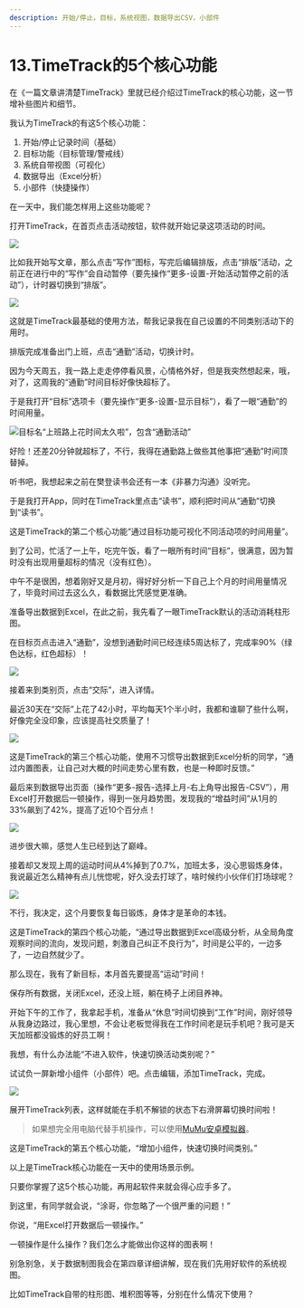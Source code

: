 ```yaml
---
description: 开始/停止，目标，系统视图，数据导出CSV，小部件
---
```


# 13.TimeTrack的5个核心功能

在《一篇文章讲清楚TimeTrack》里就已经介绍过TimeTrack的核心功能，这一节增补些图片和细节。

我认为TimeTrack的有这5个核心功能：

1. 开始/停止记录时间（基础）
2. 目标功能（目标管理/警戒线）
3. 系统自带视图（可视化）
4. 数据导出（Excel分析）
5. 小部件（快捷操作）

在一天中，我们能怎样用上这些功能呢？

打开TimeTrack，在首页点击活动按钮，软件就开始记录这项活动的时间。

![](../.gitbook/assets/tu-pian-5-kai-shi-zan-ting-ting-zhi.png)

比如我开始写文章，那么点击“写作”图标，写完后编辑排版，点击“排版”活动，之前正在进行中的“写作”会自动暂停（要先操作“更多-设置-开始活动暂停之前的活动”），计时器切换到“排版”。

![](../.gitbook/assets/img_2448.PNG)

这就是TimeTrack最基础的使用方法，帮我记录我在自己设置的不同类别活动下的用时。

排版完成准备出门上班，点击“通勤”活动，切换计时。

因为今天周五，我一路上走走停停看风景，心情格外好，但是我突然想起来，哦，对了，这周我的“通勤”时间目标好像快超标了。

于是我打开“目标”选项卡（要先操作“更多-设置-显示目标”），看了一眼“通勤”的时间用量。

![&#x76EE;&#x6807;&#x540D;&#x201C;&#x4E0A;&#x73ED;&#x8DEF;&#x4E0A;&#x82B1;&#x65F6;&#x95F4;&#x592A;&#x4E45;&#x5566;&#x201D;&#xFF0C;&#x5305;&#x542B;&#x201C;&#x901A;&#x52E4;&#x6D3B;&#x52A8;&#x201D;](../.gitbook/assets/qq-jie-tu-20190812202245.png)

好险！还差20分钟就超标了，不行，我得在通勤路上做些其他事把“通勤”时间顶替掉。

听书吧，我想起来之前在樊登读书会还有一本《非暴力沟通》没听完。

于是我打开App，同时在TimeTrack里点击“读书”，顺利把时间从“通勤”切换到“读书”。

这是TimeTrack的第二个核心功能“通过目标功能可视化不同活动项的时间用量”。

到了公司，忙活了一上午，吃完午饭，看了一眼所有时间“目标”，很满意，因为暂时没有出现用量超标的情况（没有红色）。

中午不是很困，想着刚好又是月初，得好好分析一下自己上个月的时间用量情况了，毕竟时间过去这么久，看数据比凭感觉更准确。

准备导出数据到Excel，在此之前，我先看了一眼TimeTrack默认的活动消耗柱形图。

在目标页点击进入“通勤”，没想到通勤时间已经连续5周达标了，完成率90%（绿色达标，红色超标）！

![](../.gitbook/assets/qq-tu-pian-20190828205912.png)

接着来到类别页，点击“交际”，进入详情。

最近30天在“交际”上花了42小时，平均每天1个半小时，我都和谁聊了些什么啊，好像完全没印象，应该提高社交质量了！

![](../.gitbook/assets/img_%20%281%29.PNG)

这是TimeTrack的第三个核心功能，使用不习惯导出数据到Excel分析的同学，“通过内置图表，让自己对大概的时间走势心里有数，也是一种即时反馈。”

最后来到数据导出页面（操作“更多-报告-选择上月-右上角导出报告-CSV”），用Excel打开数据后一顿操作，得到一张月趋势图，发现我的“增益时间”从1月的33%飙到了42%，提高了近10个百分点！

![](../.gitbook/assets/1557329016-1.jpg)

进步很大嘛，感觉人生已经到达了巅峰。

接着却又发现上周的运动时间从4%掉到了0.7%，加班太多，没心思锻炼身体，我说最近怎么精神有点儿恍惚呢，好久没去打球了，啥时候约小伙伴们打场球呢？

![](../.gitbook/assets/1557329089-1.jpg)

不行，我决定，这个月要恢复每日锻炼，身体才是革命的本钱。

这是TimeTrack的第四个核心功能，“通过导出数据到Excel高级分析，从全局角度观察时间的流向，发现问题，刺激自己纠正不良行为”，时间是公平的，一边多了，一边自然就少了。

那么现在，我有了新目标，本月首先要提高“运动”时间！

保存所有数据，关闭Excel，还没上班，躺在椅子上闭目养神。

开始下午的工作了，我拿起手机，准备从“休息”时间切换到“工作”时间，刚好领导从我身边路过，我心里想，不会让老板觉得我在工作时间老是玩手机吧？我可是天天加班都没锻炼的好员工啊！

我想，有什么办法能“不进入软件，快速切换活动类别呢？”

试试负一屏新增小组件（小部件）吧。点击编辑，添加TimeTrack，完成。

![](../.gitbook/assets/img_2453.PNG)

展开TimeTrack列表，这样就能在手机不解锁的状态下右滑屏幕切换时间啦！

> 如果想完全用电脑代替手机操作，可以使用[MuMu安卓模拟器](https://shijian.tujunjie.com/ch03/ch03.26)。

这是TimeTrack的第五个核心功能，“增加小组件，快速切换时间类别。”

以上是TimeTrack核心功能在一天中的使用场景示例。

只要你掌握了这5个核心功能，再用起软件来就会得心应手多了。

到这里，有同学就会说，“涂哥，你忽略了一个很严重的问题！”

你说，“用Excel打开数据后一顿操作。”

一顿操作是什么操作？我们怎么才能做出你这样的图表啊！

别急别急，关于数据制图我会在第四章详细讲解，现在我们先用好软件的系统视图。

比如TimeTrack自带的柱形图、堆积图等等，分别在什么情况下使用？

